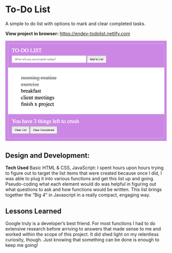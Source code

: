 # To-Do List
A simple to do list with options to mark and clear completed tasks.

**View project in browser:** https://endev-todolist.netlify.com

![alt tag](todo.png)

## Design and Development:
**Tech Used** Basic HTML & CSS, JavaScript:
I spent hours upon hours trying to figure out to target the list items that were created because once I did, I was able to plug it into various functions and get this list up and going. Pseudo-coding what each element would do was helpful in figuring out what questions to ask and how functions would be written. This list brings together the “Big 4” in Javascript in a really compact, engaging way.

## Lessons Learned
Google truly is a developer’s best friend. For most functions I had to do extensive research before arriving to answers that made sense to me and worked within the scope of this project. It did shed light on my relentless curiosity, though. Just knowing that something can be done is enough to keep me going! 
